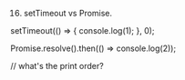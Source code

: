16. setTimeout vs Promise.

setTimeout(() => {
  console.log(1);
}, 0);

Promise.resolve().then(() => console.log(2));

// what's the print order?